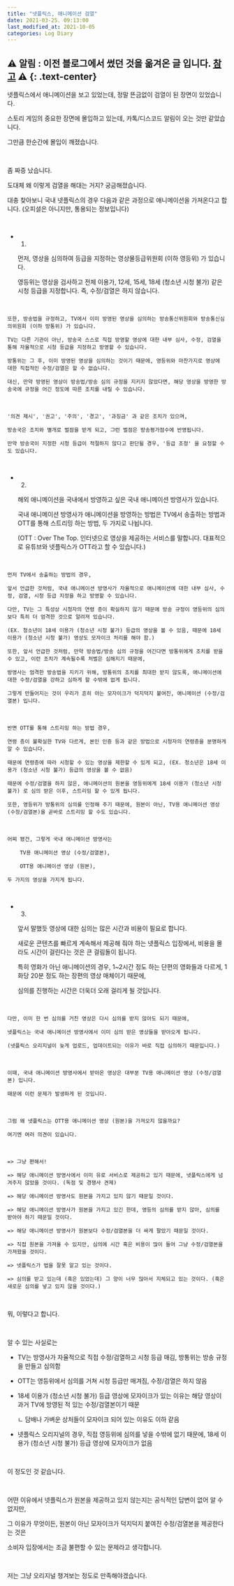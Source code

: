 ```yaml
---
title: "넷플릭스, 애니메이션 검열"
date: 2021-03-25. 09:13:00
last_modified_at: 2021-10-05
categories: Log Diary
---
```

⚠ **알림** : 이전 블로그에서 썼던 것을 옮겨온 글 입니다. [참고](https://ttmdacl.github.io/log/diary/hello-blog/) ⚠
{: .text-center}
---
넷플릭스에서 애니메이션을 보고 있었는데, 정말 뜬금없이 검열이 된 장면이 있었습니다.

스토리 게임의 중요한 장면에 몰입하고 있는데, 카톡/디스코드 알림이 오는 것만 같았습니다.

그만큼 한순간에 몰입이 깨졌습니다.

​

좀 짜증 났습니다.

도대체 왜 이렇게 검열을 해대는 거지? 궁금해졌습니다.

대충 찾아보니 국내 넷플릭스의 경우 다음과 같은 과정으로 애니메이션을 가져온다고 합니다. (오피셜은 아니지만, 통용되는 정보입니다)

​

- 1.

    먼저, 영상을 심의하여 등급을 지정하는 영상물등급위원회 (이하 영등위) 가 있습니다.

    영등위는 영상을 검사하고 전체 이용가, 12세, 15세, 18세 (청소년 시청 불가) 같은 시청 등급을 지정합니다. 즉, 수정/검열은 하지 않습니다.

​

    또한, 방송법을 규정하고, TV에서 이미 방영된 영상을 심의하는 방송통신위원회와 방송통신심의위원회 (이하 방통위) 가 있습니다.

    TV는 다른 기관이 아닌, 방송국 스스로 직접 방영할 영상에 대한 내부 심사, 수정, 검열을 통해 자율적으로 시청 등급을 지정하고 방영할 수 있습니다.

    방통위는 그 후, 이미 방영된 영상을 심의하는 것이기 때문에, 영등위와 마찬가지로 영상에 대한 직접적인 수정/검열은 할 수 없습니다.

    대신, 만약 방영된 영상이 방송법/방송 심의 규정을 지키지 않았다면, 해당 영상을 방영한 방송국에 규정을 어긴 정도에 따른 조치를 내릴 수 있습니다.

​

    '의견 제시', '권고', '주의', '경고', '과징금' 과 같은 조치가 있으며,

    방송국은 조치와 별개로 벌점을 받게 되고, 그런 벌점은 방송평가점수에 반영됩니다.

    만약 방송국이 지정한 시청 등급이 적절하지 않다고 판단될 경우, '등급 조정' 을 요청할 수도 있습니다.

​

- 2.

    해외 애니메이션을 국내에서 방영하고 싶은 국내 애니메이션 방영사가 있습니다.

    국내 애니메이션 방영사가 애니메이션을 방영하는 방법은 TV에서 송출하는 방법과 OTT를 통해 스트리밍 하는 방법, 두 가지로 나뉩니다.

    (OTT : Over The Top. 인터넷으로 영상을 제공하는 서비스를 말합니다. 대표적으로 유튜브와 넷플릭스가 OTT라고 할 수 있습니다.)

​

    먼저 TV에서 송출하는 방법의 경우,

    앞서 언급한 것처럼, 국내 애니메이션 방영사가 자율적으로 애니메이션에 대한 내부 심사, 수정, 검열, 시청 등급 지정을 하고 방영할 수 있습니다.

    다만, TV는 그 특성상 시청자의 연령 층이 확실하지 않기 때문에 방송 규정이 영등위의 심의보다 특히 더 엄격한 것으로 알려져 있습니다.

    (EX. 청소년이 18세 이용가 (청소년 시청 불가) 등급의 영상을 볼 수 있음, 때문에 18세 이용가 (청소년 시청 불가) 영상도 모자이크 처리를 해야 함.)

    또한, 앞서 언급한 것처럼, 만약 방송법/방송 심의 규정을 어긴다면 방통위에게 조치를 받을 수 있고, 이런 조치가 계속될수록 처벌은 심해지기 때문에,

    방영사는 엄격한 방송법을 지키기 위해, 방통위의 조치를 최대한 받지 않도록, 애니메이션에 대한 수정/검열을 강하고 심하게 할 수밖에 없게 됩니다.

    그렇게 만들어지는 것이 우리가 흔히 아는 모자이크가 덕지덕지 붙여진, 애니메이션 (수정/검열본) 입니다.

​

    반면 OTT를 통해 스트리밍 하는 방법 경우,

    연령 층이 불확실한 TV와 다르게, 본인 인증 등과 같은 방법으로 시청자의 연령층을 분명하게 알 수 있습니다.

    때문에 연령층에 따라 시청할 수 있는 영상을 제한할 수 있게 되고, (EX. 청소년은 18세 이용가 (청소년 시청 불가) 등급의 영상을 볼 수 없음)

    때문에 수정/검열을 하지 않은, 애니메이션의 원본을 영등위에게 18세 이용가 (청소년 시청 불가) 로 심의 받은 이후, 스트리밍 할 수 있게 됩니다.

    또한, 영등위가 방통위의 심의를 인정해 주기 때문에, 원본이 아닌, TV용 애니메이션 영상 (수정/검열본)을 곧바로 스트리밍 할 수도 있습니다.

​

    어찌 됐건, 그렇게 국내 애니메이션 방영사는 

        TV용 애니메이션 영상 (수정/검열본),

        OTT용 애니메이션 영상 (원본),

    두 가지의 영상을 가지게 됩니다.

​

- 3.

    앞서 말했듯 영상에 대한 심의는 많은 시간과 비용이 필요로 합니다.

    새로운 콘텐츠를 빠르게 계속해서 제공해 줘야 하는 넷플릭스 입장에서, 비용을 몰라도 시간이 걸린다는 것은 큰 걸림돌이 됩니다.

    특히 영화가 아닌 애니메이션의 경우, 1~2시간 정도 하는 단편의 영화들과 다르게, 1화당 20분 정도 하는 장편의 영상 매체이기 때문에,

    심의를 진행하는 시간은 더욱더 오래 걸리게 될 것입니다.

​

    다만, 이미 한 번 심의를 거친 영상은 다시 심의를 받지 않아도 되기 때문에,

    넷플릭스는 국내 애니메이션 방영사에서 이미 심의 받은 영상들을 받아오게 됩니다.

    (넷플릭스 오리지널이 늦게 업로드, 업데이트되는 이유가 바로 직접 심의하기 때문입니다.)

​

    이때, 국내 애니메이션 방영사에서 받아온 영상은 대부분 TV용 애니메이션 영상 (수정/검열본) 입니다.

    때문에 이런 문제가 발생하게 된 것입니다.

​

    그럼 왜 넷플릭스는 OTT용 애니메이션 영상 (원본)을 가져오지 않을까요?

    여기엔 여러 의견이 있습니다.

​

    => 그냥 편해서!

    => 해당 애니메이션 방영사에서 이미 유로 서비스로 제공하고 있기 때문에, 넷플릭스에게 넘겨주지 않았을 것이다. (독점 및 경쟁사 견제)

    => 해당 애니메이션 방영사도 원본을 가지고 있지 않기 때문일 것이다.

    => 해당 애니메이션 방영사가 원본을 가지고 있긴 한데, 영등의 심의를 받지 않아, 심의를 받아야 하기 때문일 것이다.

    => 해당 애니메이션 방영사가 원본보다 수정/검열본을 더 싸게 팔았기 때문일 것이다.

    => 직접 원본을 가져올 수 있지만, 심의에 시간 혹은 비용이 많이 들어 그냥 수정/검열본을 가져왔을 것이다.

    => 넷플릭스가 법을 잘못 알고 있는 것이다.

    => 심의를 받고 있는데 (혹은 있었는데) 그 양이 너무 많아서 지체되고 있는 것이다. (혹은 새로운 심의를 넣고 있지 않을 것이다.)

​

뭐, 이렇다고 합니다.

​

알 수 있는 사실로는

- TV는 방영사가 자율적으로 직접 수정/검열하고 시청 등급 매김, 방통위는 방송 규정을 만들고 심의함

- OTT는 영등위에서 심의를 거쳐 시청 등급만 매겨짐, 수정/검열은 하지 않음

- 18세 이용가 (청소년 시청 불가) 등급 영상에 모자이크가 있는 이유는 해당 영상이 과거 TV에 방영된 적 있는 수정/검열본이기 때문

    ㄴ 담배나 가벼운 상처들이 모자이크 되어 있는 이유도 이하 같음

- 넷플릭스 오리지널의 경우, 직접 영등위에 심의를 넣을 수밖에 없기 때문에, 18세 이용가 (청소년 시청 불가) 등급 영상에 모자이크가 없음

​

이 정도인 것 같습니다.

​

어떤 이유에서 넷플릭스가 원본을 제공하고 있지 않는지는 공식적인 답변이 없어 알 수 없지만,

그 이유가 무엇이든, 원본이 아닌 모자이크가 덕지덕지 붙여진 수정/검열본을 제공한다는 것은

소비자 입장에서는 조금 불편할 수 있는 문제라고 생각합니다.

​

저는 그냥 오리지널 챙겨보는 정도로 만족해야겠습니다.
